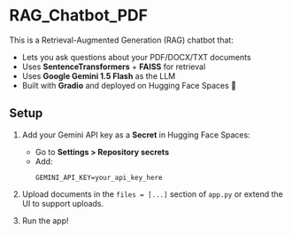 # RAG_Chatbot_PDF

This is a Retrieval-Augmented Generation (RAG) chatbot that:
- Lets you ask questions about your PDF/DOCX/TXT documents
- Uses **SentenceTransformers** + **FAISS** for retrieval
- Uses **Google Gemini 1.5 Flash** as the LLM
- Built with **Gradio** and deployed on Hugging Face Spaces 🚀

## Setup

1. Add your Gemini API key as a **Secret** in Hugging Face Spaces:
   - Go to **Settings > Repository secrets**
   - Add:  
     ```
     GEMINI_API_KEY=your_api_key_here
     ```

2. Upload documents in the `files = [...]` section of `app.py` or extend the UI to support uploads.

3. Run the app! 
